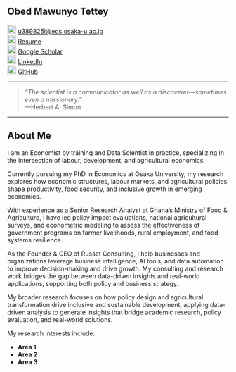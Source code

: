## Obed Mawunyo Tettey


<img width="20" height="20" alt="image" src="https://github.com/user-attachments/assets/123fe9e0-8e9d-442e-829e-b6ab1dc04e91" /> [u389825i@ecs.osaka-u.ac.jp](mailto:your.email@example.com)  
<img width="20" height="20" alt="image" src="https://github.com/user-attachments/assets/be9a12b8-8329-4fac-897d-a8d6e73c50b4" /> [Resume](assets/Resume.pdf)  
<img width="20" height="20" alt="image" src="https://github.com/user-attachments/assets/cb053c0e-e415-43e9-b242-4482100b61be" /> [Google Scholar](#)  
<img width="20" height="20" alt="image" src="https://github.com/user-attachments/assets/5295b260-8729-4e05-9d8b-3edf944725af" /> [LinkedIn](#)  
<img width="20" height="20" alt="image" src="https://github.com/user-attachments/assets/aa90a363-d457-45bf-94e5-b3093f592439" /> [GitHub](https://github.com/your-username)  

---

> *“The scientist is a communicator as well as a discoverer—sometimes even a missionary.”*  
> —Herbert A. Simon  

---

## About Me  

I am an Economist by training and Data Scientist in practice, specializing in the intersection of labour, development, and agricultural economics. 

Currently pursuing my PhD in Economics at Osaka University, my research explores how economic structures, labour markets, and agricultural policies shape productivity, food security, and inclusive growth in emerging economies.

With experience as a Senior Research Analyst at Ghana’s Ministry of Food & Agriculture, I have led policy impact evaluations, national agricultural surveys, and econometric modeling to assess the effectiveness of government programs on farmer livelihoods, rural employment, and food systems resilience.

As the Founder & CEO of Russet Consulting, I help businesses and organizations leverage business intelligence, AI tools, and data automation to improve decision-making and drive growth. My consulting and research work bridges the gap between data-driven insights and real-world applications, supporting both policy and business strategy.

My broader research focuses on how policy design and agricultural transformation drive inclusive and sustainable development, applying data-driven analysis to generate insights that bridge academic research, policy evaluation, and real-world solutions.

My research interests include:  
- **Area 1**  
- **Area 2**  
- **Area 3** 
